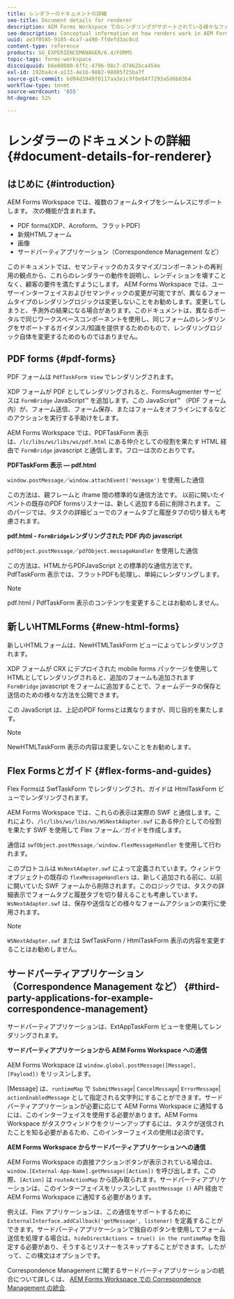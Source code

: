 ```yaml
---
title: レンダラーのドキュメントの詳細
seo-title: Document details for renderer
description: AEM Forms Workspace でのレンダリングがサポートされている様々なフォームやファイルタイプをレンダリングする方法に関する概念情報です。
seo-description: Conceptual information on how renders work in AEM Forms workspace to render the various supported form and file types.
uuid: ae3f0585-9105-4ca7-a490-ffdefd3ac8cd
content-type: reference
products: SG_EXPERIENCEMANAGER/6.4/FORMS
topic-tags: forms-workspace
discoiquuid: b6e88080-6ffc-4796-98c7-d7462bca454e
exl-id: 192ba4c4-a133-4e16-9882-98005f25ba7f
source-git-commit: bd94d3949f0117aa3e1c9f0e84f7293a5d6b03b4
workflow-type: tm+mt
source-wordcount: '655'
ht-degree: 52%

---
```


# レンダラーのドキュメントの詳細 {#document-details-for-renderer}

## はじめに {#introduction}

AEM Forms Workspace では、複数のフォームタイプをシームレスにサポートします。 次の機能が含まれます。

* PDF forms(XDP、Acroform、フラットPDF)
* 新規HTMLフォーム
* 画像
* サードパーティアプリケーション（Correspondence Management など）

このドキュメントでは、セマンティックのカスタマイズ/コンポーネントの再利用の観点から、これらのレンダラーの動作を説明し、レンディションを壊すことなく、顧客の要件を満たすようにします。 AEM Forms Workspace では、ユーザーインターフェイスおよびセマンティックの変更が可能ですが、異なるフォームタイプのレンダリングロジックは変更しないことをお勧めします。変更してしまうと、予測外の結果になる場合があります。このドキュメントは、異なるポータルで同じワークスペースコンポーネントを使用し、同じフォームのレンダリングをサポートするガイダンス/知識を提供するためのもので、レンダリングロジック自体を変更するためのものではありません。

## PDF forms {#pdf-forms}

PDF フォームは `PdfTaskForm View` でレンダリングされます。

XDP フォームが PDF としてレンダリングされると、FormsAugmenter サービスは `FormBridge` JavaScript™ を追加します。この JavaScript™ （PDF フォーム内）が、フォーム送信、フォーム保存、またはフォームをオフラインにするなどのアクションを実行する手助けをします。

AEM Forms Workspace では、PDFTaskForm 表示は、`/lc/libs/ws/libs/ws/pdf.html` にある仲介としての役割を果たす HTML 経由で `FormBridge` javascript と通信します。フローは次のとおりです。

**PDFTaskForm 表示 — pdf.html**

`window.postMessage`／`window.attachEvent('message')` を使用した通信

この方法は、親フレームと iframe 間の標準的な通信方法です。 以前に開いたイベントの既存のPDF formsリスナーは、新しく追加する前に削除されます。 このパージでは、タスクの詳細ビューでのフォームタブと履歴タブの切り替えも考慮されます。

**pdf.html - `FormBridge`レンダリングされた PDF 内の javascript**

`pdfObject.postMessage`／`pdfObject.messageHandler` を使用した通信

この方法は、HTMLからPDFJavaScript との標準的な通信方法です。 PdfTaskForm 表示では、フラットPDFも処理し、単純にレンダリングします。

>[!NOTE]
>
>pdf.html / PdfTaskForm 表示のコンテンツを変更することはお勧めしません。

## 新しいHTMLForms {#new-html-forms}

新しいHTMLフォームは、NewHTMLTaskForm ビューによってレンダリングされます。

XDP フォームが CRX にデプロイされた mobile forms パッケージを使用してHTMLとしてレンダリングされると、追加のフォームも追加されます `FormBridge` javascript をフォームに追加することで、フォームデータの保存と送信のための様々な方法を公開できます。

この JavaScript は、上記のPDF formsとは異なりますが、同じ目的を果たします。

>[!NOTE]
>
>NewHTMLTaskForm 表示の内容は変更しないことをお勧めします。

## Flex Formsとガイド {#flex-forms-and-guides}

Flex Formsは SwfTaskForm でレンダリングされ、ガイドは HtmlTaskForm ビューでレンダリングされます。

AEM Forms Workspace では、これらの表示は実際の SWF と通信します。これにより、`/lc/libs/ws/libs/ws/WSNextAdapter.swf` にある仲介としての役割を果たす SWF を使用して Flex フォーム／ガイドを作成します。

通信は `swfObject.postMessage`／`window.flexMessageHandler` を使用して行われます。

このプロトコルは `WsNextAdapter.swf` によって定義されています。ウィンドウオブジェクトの既存の `flexMessageHandlers` は、新しく追加される前に、以前に開いていた SWF フォームから削除されます。このロジックでは、タスクの詳細表示でフォームタブと履歴タブを切り替えることも考慮しています。`WsNextAdapter.swf` は、保存や送信などの様々なフォームアクションの実行に使用されます。

>[!NOTE]
>
>`WSNextAdapter.swf` または SwfTaskForm / HtmlTaskForm 表示の内容を変更することはお勧めしません。

## サードパーティアプリケーション（Correspondence Management など） {#third-party-applications-for-example-correspondence-management}

サードパーティアプリケーションは、ExtAppTaskForm ビューを使用してレンダリングされます。

**サードパーティアプリケーションから AEM Forms Workspace への通信**

AEM Forms Workspace は `window.global.postMessage([Message],[Payload])` をリッスンします。

[Message] は、`runtimeMap` で `SubmitMessage`| `CancelMessage`| `ErrorMessage`| `actionEnabledMessage` として指定される文字列にすることができます。サードパーティアプリケーションが必要に応じて AEM Forms Workspace に通知するには、このインターフェイスを使用する必要があります。AEM Forms Workspace がタスクウィンドウをクリーンアップするには、タスクが送信されたことを知る必要があるため、このインターフェイスの使用は必須です。

**AEM Forms Workspace からサードパーティアプリケーションへの通信**

AEM Forms Workspace の直接アクションボタンが表示されている場合は、`window.[External-App-Name].getMessage([Action])` を呼び出します。この際、`[Action]` は `routeActionMap` から読み取られます。サードパーティアプリケーションは、このインターフェイスをリッスンして `postMessage ()` API 経由で AEM Forms Workspace に通知する必要があります。

例えば、Flex アプリケーションは、この通信をサポートするために `ExternalInterface.addCallback('getMessage', listener)` を定義することができます。サードパーティアプリケーションで独自のボタンを使用してフォーム送信を処理する場合は、`hideDirectActions = true() in the runtimeMap` を指定する必要があり、そうするとリスナーをスキップすることができます。したがって、この構文はオプションです。

Correspondence Management に関するサードパーティアプリケーションの統合について詳しくは、 [AEM Forms Workspace での Correspondence Management の統合](/help/forms/using/integrating-correspondence-management-html-workspace.md).
